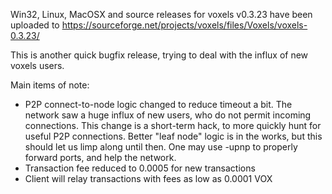 Win32, Linux, MacOSX and source releases for voxels v0.3.23 have been uploaded to
https://sourceforge.net/projects/voxels/files/Voxels/voxels-0.3.23/

This is another quick bugfix release, trying to deal with the influx of new voxels users.

Main items of note:

* P2P connect-to-node logic changed to reduce timeout a bit.  The network saw a huge influx of new users, who do not permit incoming connections.  This change is a short-term hack, to more quickly hunt for useful P2P connections.  Better "leaf node" logic is in the works, but this should let us limp along until then.  One may use -upnp to properly forward ports, and help the network.
* Transaction fee reduced to 0.0005 for new transactions
* Client will relay transactions with fees as low as 0.0001 VOX
